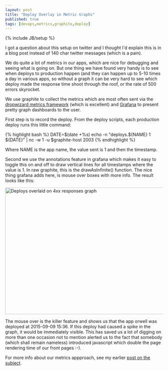 ```yaml
---
layout: post
title: "Deploy Overlay in Metric Graphs"
published: true
tags: [devops,metrics,graphite,deploy]
---
```

{% include JB/setup %}

I got a question about this setup on twitter and I thought I'd explain this is in a blog post instead of 140 char twitter messages (which is a pain). 

We do quite a lot of metrics in our apps, which are nice for debugging and seeing what is going on. But one thing we have found very handy is to see when deploys to production happen (and they can happen up to 5-10 times a day in various apps, so without a graph it can be very hard to see which deploy made the response time shoot through the roof, or the rate of 500 errors skyrocket. 

We use graphite to collect the metrics which are most often sent via the [dropwizard metrics framework](https://github.com/dropwizard/metrics) (which is excellent) and [Grafana](http://grafana.org/) to present pretty graph dashboards to the user. 

First step is to record the deploy. From the deploy scripts, each production deploy runs this little command:

{% highlight bash %}
DATE=$(date +%s)
echo -n "deploys.${NAME} 1 ${DATE}" | nc -w 1 -u $graphite-host 2003
{% endhighlight %}

Where NAME is the app name, the value sent is 1 and then the timestamp. 

Second we use the annotations feature in grafana which makes it easy to toggle this on and off to draw vertical lines for all timestamps where the value is 1. In raw graphite, this is the drawAsInfinite() function. The nice thing grafana adds here, is mouse over boxes with more info. The result looks like this:

<img src="../../../images/deploy-overlay.png" width="800" height="404" alt="Deploys overlaid on 4xx responses graph"/>

The mouse over is the killer feature and shows us that the app orwell was deployed at 2015-09-09 15:36. If this deploy had caused a spike in the graph, it would be immediately visible. This has saved us a lot of digging on more than one occasion not to mention alerted us to the fact that somebody (which shall remain nameless) introduced javascript which double the page rendering time of our front pages :-).

For more info about our metrics appproach, see my earlier [post on the subject](http://blog.knuthaugen.no/2013/10/the-metrics-initiative/). 
